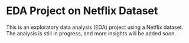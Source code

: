 # EDA Project on Netflix Dataset
This is an exploratory data analysis (EDA) project using a Netflix dataset.
The analysis is still in progress, and more insights will be added soon.
